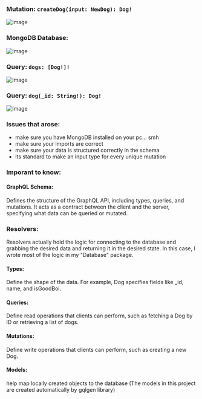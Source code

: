 


### Mutation: `createDog(input: NewDog): Dog!`

![image](https://github.com/user-attachments/assets/de618a14-7eb3-4415-a8b9-aae5e81f3356)

### MongoDB Database:

![image](https://github.com/user-attachments/assets/11615bab-ccfe-4dfd-8d8f-9e143aa0e74c)

### Query: `dogs: [Dog!]!`

![image](https://github.com/user-attachments/assets/7a7adc3d-9e70-4e4c-bc9d-0c32820ed9a6)

### Query: `dog(_id: String!): Dog!`

![image](https://github.com/user-attachments/assets/01e75a97-952f-4669-b689-9c967aa730aa)


### Issues that arose:
* make sure you have MongoDB installed on your pc... smh
* make sure your imports are correct
* make sure your data is structured correctly in the schema
* its standard to make an input type for every unique mutation

### Imporant to know:
#### GraphQL Schema:
Defines the structure of the GraphQL API, including types, queries, and mutations. It acts as a contract between the client and the server, specifying what data can be queried or mutated.
### Resolvers:
Resolvers actually hold the logic for connecting to the database and grabbing the desired data and returning it in the desired state. In this case, I wrote most of the logic in my "Database" package. 
#### Types:
Define the shape of the data. For example, Dog specifies fields like _id, name, and isGoodBoi.
#### Queries: 
Define read operations that clients can perform, such as fetching a Dog by ID or retrieving a list of dogs.
#### Mutations:
Define write operations that clients can perform, such as creating a new Dog.
#### Models:
help map locally created objects to the database (The models in this project are created automatically by gqlgen library)

